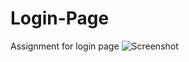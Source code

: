 # Login-Page
Assignment for login page
![Screenshot](https://user-images.githubusercontent.com/89973264/132500836-cf522a9f-1093-4cb5-9d88-3e06138c357f.png)
